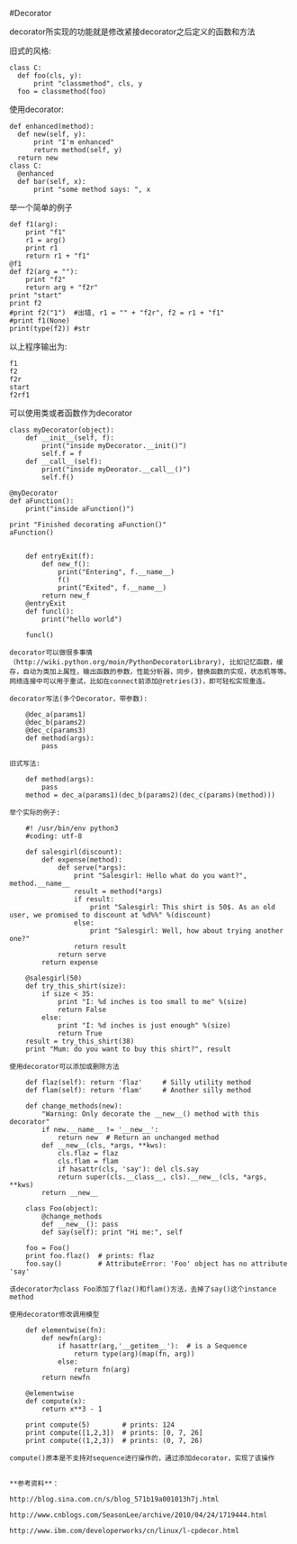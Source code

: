 #Decorator

decorator所实现的功能就是修改紧接decorator之后定义的函数和方法

旧式的风格:

    class C:
      def foo(cls, y):
          print "classmethod", cls, y
      foo = classmethod(foo)

使用decorator:

    def enhanced(method):
      def new(self, y):
          print "I'm enhanced"
          return method(self, y)
      return new
    class C:
      @enhanced
      def bar(self, x):
          print "some method says: ", x

举一个简单的例子

    def f1(arg):
        print "f1"
        r1 = arg()
        print r1
        return r1 + "f1"
    @f1
    def f2(arg = ""):
        print "f2"
        return arg + "f2r"
    print "start"
    print f2
    #print f2("1")  #出错, r1 = "" + "f2r", f2 = r1 + "f1"
    #print f1(None)
    print(type(f2)) #str

以上程序输出为:

    f1
    f2
    f2r
    start
    f2rf1

可以使用类或者函数作为decorator

    class myDecorator(object):
        def __init__(self, f):
            print("inside myDecorator.__init()")
            self.f = f
        def __call__(self):
            print("inside myDeorator.__call__()")
            self.f()

    @myDecorator
    def aFunction():
        print("inside aFunction()")

    print "Finished decorating aFunction()"
    aFunction()

`````

    def entryExit(f):
        def new_f():
            print("Entering", f.__name__)
            f()
            print("Exited", f.__name__)
        return new_f
    @entryExit
    def funcl():
        print("hello world")

    funcl()

decorator可以做很多事情（http://wiki.python.org/moin/PythonDecoratorLibrary), 比如记忆函数，缓存，自动为类加上属性，输出函数的参数，性能分析器，同步，替换函数的实现，状态机等等。网络连接中可以用于重试，比如在connect前添加@retries(3)，即可轻松实现重连。

decorator写法(多个Decorator，带参数):

    @dec_a(params1)
    @dec_b(params2)
    @dec_c(params3)
    def method(args):
        pass

旧式写法:

    def method(args):
        pass
    method = dec_a(params1)(dec_b(params2)(dec_c(params)(method)))

举个实际的例子:

    #! /usr/bin/env python3
    #coding: utf-8

    def salesgirl(discount):
        def expense(method):
            def serve(*args):
                print "Salesgirl: Hello what do you want?", method.__name__
                result = method(*args)
                if result:
                    print "Salesgirl: This shirt is 50$. As an old user, we promised to discount at %d%%" %(discount)
                else:
                    print "Salesgirl: Well, how about trying another one?"
                return result
            return serve
        return expense

    @salesgirl(50)
    def try_this_shirt(size):
        if size < 35:
            print "I: %d inches is too small to me" %(size)
            return False
        else:
            print "I: %d inches is just enough" %(size)
            return True
    result = try_this_shirt(38)
    print "Mum: do you want to buy this shirt?", result

使用decorator可以添加或删除方法

    def flaz(self): return 'flaz'     # Silly utility method
    def flam(self): return 'flam'     # Another silly method

    def change_methods(new):
        "Warning: Only decorate the __new__() method with this decorator"
        if new.__name__ != '__new__':
            return new  # Return an unchanged method
        def __new__(cls, *args, **kws):
            cls.flaz = flaz
            cls.flam = flam
            if hasattr(cls, 'say'): del cls.say
            return super(cls.__class__, cls).__new__(cls, *args, **kws)
        return __new__

    class Foo(object):
        @change_methods
        def __new__(): pass
        def say(self): print "Hi me:", self

    foo = Foo()
    print foo.flaz()  # prints: flaz
    foo.say()         # AttributeError: 'Foo' object has no attribute 'say'

该decorator为class Foo添加了flaz()和flam()方法，去掉了say()这个instance method

使用decorator修改调用模型

    def elementwise(fn):
        def newfn(arg):
            if hasattr(arg,'__getitem__'):  # is a Sequence
                return type(arg)(map(fn, arg))
            else:
                return fn(arg)
        return newfn

    @elementwise
    def compute(x):
        return x**3 - 1

    print compute(5)        # prints: 124
    print compute([1,2,3])  # prints: [0, 7, 26]
    print compute((1,2,3))  # prints: (0, 7, 26)

compute()原本是不支持对sequence进行操作的，通过添加decorator，实现了该操作


**参考资料**：

http://blog.sina.com.cn/s/blog_571b19a001013h7j.html

http://www.cnblogs.com/SeasonLee/archive/2010/04/24/1719444.html

http://www.ibm.com/developerworks/cn/linux/l-cpdecor.html
